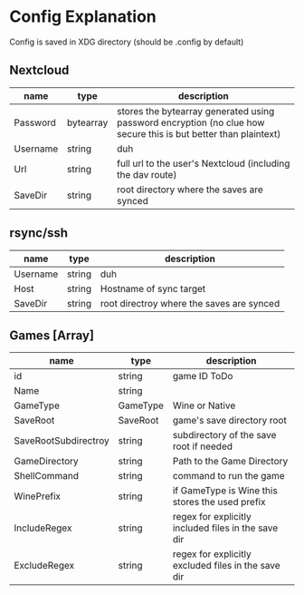 # Config Explanation

Config is saved in XDG directory (should be .config by default)

## Nextcloud

|name|type|description|
|----|----|-----------|
|Password|bytearray|stores the bytearray generated using password encryption (no clue how secure this is but better than plaintext)|
|Username|string|duh|
|Url|string|full url to the user's Nextcloud (including the dav route)|
|SaveDir|string|root directory where the saves are synced|

## rsync/ssh
|name|type|description|
|----|----|-----------|
|Username|string|duh|
|Host|string|Hostname of sync target|
|SaveDir|string|root directroy where the saves are synced|

## Games [Array]

|name|type|description|
|----|----|-----------|
|id|string|game ID ToDo|
|Name|string||
|GameType|GameType|Wine or Native|
|SaveRoot|SaveRoot|game's save directory root|
|SaveRootSubdirectroy|string|subdirectory of the save root if needed|
|GameDirectory|string|Path to the Game Directory|
|ShellCommand|string|command to run the game|
|WinePrefix|string|if GameType is Wine this stores the used prefix|
|IncludeRegex|string|regex for explicitly included files in the save dir|
|ExcludeRegex|string|regex for explicitly excluded files in the save dir|

